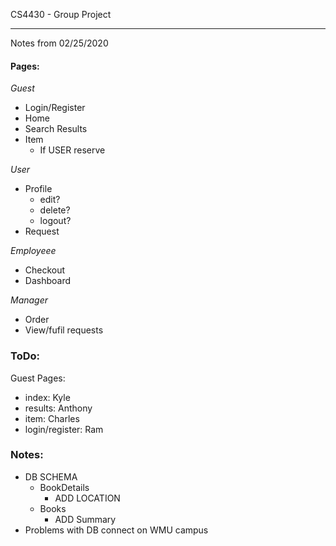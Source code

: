CS4430 - Group Project

----------------------

Notes from 02/25/2020


#### Pages: ####
*Guest*
+ Login/Register
+ Home
+ Search Results
+ Item
    - If USER reserve

*User*
+ Profile
    - edit?
    - delete?
    - logout?
+ Request

*Employeee*
+ Checkout
+ Dashboard

*Manager*
+ Order
+ View/fufil requests


### ToDo: ###
Guest Pages:
+ index: Kyle
+ results: Anthony
+ item: Charles
+ login/register: Ram

### Notes: ###
+ DB SCHEMA
    - BookDetails
	    * ADD LOCATION  
    - Books
	    * ADD Summary
+ Problems with DB connect on WMU campus

